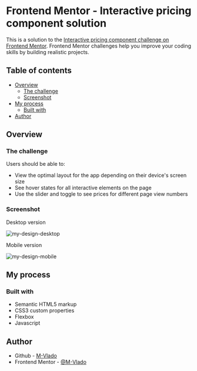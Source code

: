 # Frontend Mentor - Interactive pricing component solution

This is a solution to the [Interactive pricing component challenge on Frontend Mentor](https://www.frontendmentor.io/challenges/interactive-pricing-component-t0m8PIyY8). Frontend Mentor challenges help you improve your coding skills by building realistic projects. 

## Table of contents

- [Overview](#overview)
  - [The challenge](#the-challenge)
  - [Screenshot](#screenshot)
- [My process](#my-process)
  - [Built with](#built-with)
- [Author](#author)


## Overview

### The challenge

Users should be able to:

- View the optimal layout for the app depending on their device's screen size
- See hover states for all interactive elements on the page
- Use the slider and toggle to see prices for different page view numbers

### Screenshot

Desktop version

![my-design-desktop](https://user-images.githubusercontent.com/75842719/152977281-089cef6b-4ce9-460a-9d2b-6d6a525154ab.PNG)

Mobile version

![my-design-mobile](https://user-images.githubusercontent.com/75842719/152977319-7257ac73-1ffa-4141-8c1d-970794b49fcc.PNG)


## My process

### Built with

- Semantic HTML5 markup
- CSS3 custom properties
- Flexbox
- Javascript


## Author

- Github - [M-Vlado](https://github.com/M-Vlado)
- Frontend Mentor - [@M-Vlado](https://www.frontendmentor.io/profile/M-Vlado)
